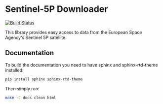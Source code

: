 # Sentinel-5P Downloader

[![Build Status](https://travis-ci.com/emissions-api/sentinel5dl.svg?branch=master)](https://travis-ci.com/emissions-api/sentinel5dl)

This library provides easy access to data from the European Space Agency's
Sentinel 5P satellite.

## Documentation

To build the documentation you need to have sphinx and sphinx-rtd-theme installed:

```bash
pip install sphinx sphinx-rtd-theme
```

Then simply run:

```bash
make -C docs clean html
```
